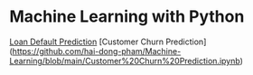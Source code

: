 # Machine Learning with Python

[Loan Default Prediction](https://github.com/hai-dong-pham/Loan-Default-Prediction/blob/main/Loan%20Default%20Prediction.ipynb)
[Customer Churn Prediction] (https://github.com/hai-dong-pham/Machine-Learning/blob/main/Customer%20Churn%20Prediction.ipynb)
